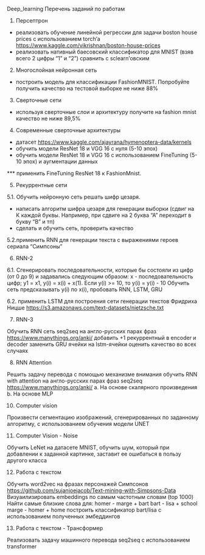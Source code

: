 Deep_learning
Перечень заданий по работам


1. Персептрон
- реализовать обучение линейной регрессии для задачи boston house prices  с использованием torch’а  https://www.kaggle.com/vikrishnan/boston-house-prices
- реализовать нативный баесовский классификатор для MNIST (взяв всего 2 цифры “1” и “2”) сравнить с sclearn’овским


2. Многослойная нейронная сеть
- построить модель для классификации FashionMNIST. Попробуйте получить качество на тестовой выборке не ниже 88% 

3. Сверточные сети
- используя сверточные слои и архитектуру получите на fashion mnist качество не ниже 89,5%


4. Современные сверточные архитектуры
- датасет https://www.kaggle.com/ajayrana/hymenoptera-data/kernels
- обучить  модели ResNet 18 и VGG 16 с нуля (5-10 эпох)
- обучить модели ResNet 18 и VGG 16 с использованием FineTuning (5-10 эпох) и аугментации данных 

***  применить FineTuning ResNet 18 к FashionMnist. 


5. Рекуррентные сети

5.1. Обучить нейронную сеть решать шифр цезаря.
- написать алгоритм шифра цезаря для генерации выборки (сдвиг на К каждой буквы. Например, при сдвиге на 2 буква “А” переходит в букву “В” и тп)
- сделать и обучить сеть,  проверить качество

5.2.применить RNN для генерации текста с выражениями героев сериала “Симпсоны”


6. RNN-2

6.1.  Сгенерировать последовательности, которые бы состояли из цифр (от 0 до 9) и задавались следующим образом: x - последовательность цифр;  y1 = x1, y(i) = x(i) + x(1). Если y(i) >= 10, то y(i) = y(i) - 10
Обучить сеть предсказывать y(i) по x(i), пробовать RNN, LSTM, GRU

6.2. применить LSTM для построения сети генерации текстов Фридриха Ницше https://s3.amazonaws.com/text-datasets/nietzsche.txt


7. RNN-3

Обучить RNN сеть seq2seq на англо-русских парах фраз https://www.manythings.org/anki/
добавить +1 рекуррентный в encoder и decoder
заменить GRU ячейки на lstm-ячейки
оценить качество во всех случаях


8. RNN Attention

Решить задачу перевода с помощью механизме внимания
обучить RNN with attention на англо-русских парах фраз seq2seq https://www.manythings.org/anki/
a. На основе скалярного произведения
b. На основе MLP


10. Computer vision

Произвести сегментацию изображений, сгенерированных по заданному алгоритму, с использованием обучения модели UNET


11. Computer Vision - Noise

Обучить LeNet на датасете MNIST,  обучить шум, который при добавлении к заданной картинке, заставит ее ошибаться в пользу другого класса


12. Работа с текстом

Обучить word2vec на фразах персонажей Симпсонов https://github.com/sujanjoejacob/Text-mining-with-Simpsons-Data
Визуаилизировать embeddings по самым частотным словам (top 1000)
Найти самые близкие слова для: homer - marge + bart bart - lisa + school marge - homer + home
построить классификатор bart/lisa с использованием полученных эмбеддингов


13. Работа с текстом  - Трансформер

Реализовать задачу машинного перевода seq2seq с использованием transformer
